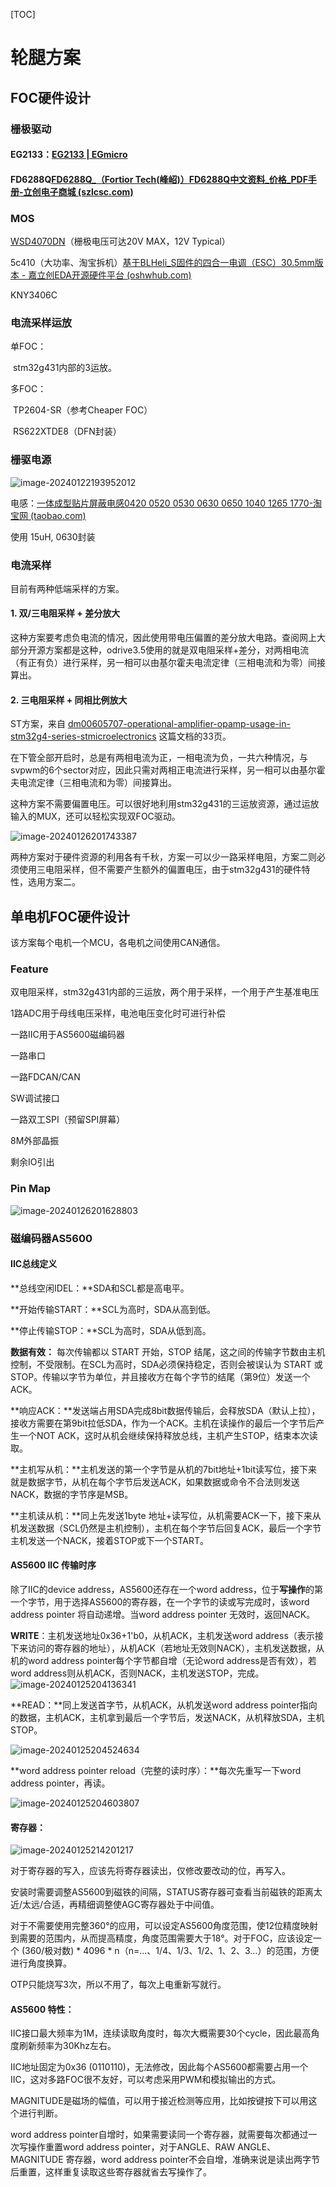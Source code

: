 [TOC]

# 轮腿方案

## FOC硬件设计

### 栅极驱动

#### EG2133：[EG2133 | EGmicro](https://www.egmicro.com/chip-centers/55/EG2133/)

#### FD6288Q[FD6288Q_（Fortior Tech(峰岹)）FD6288Q中文资料_价格_PDF手册-立创电子商城 (szlcsc.com)](https://item.szlcsc.com/308367.html)

### MOS

[WSD4070DN](https://item.szlcsc.com/761892.html)（栅极电压可达20V MAX，12V Typical）

5c410（大功率、淘宝拆机）[基于BLHeli_S固件的四合一电调（ESC）30.5mm版本 - 嘉立创EDA开源硬件平台 (oshwhub.com)](https://oshwhub.com/mtbsk8/ji-yu-blheli-gu-jian-de-si-he-yi-wu-shua-dian-ji-dian-diao-esc-30-5mm-ban-ben)

KNY3406C

### 电流采样运放

单FOC：

​	stm32g431内部的3运放。

多FOC：

​	TP2604-SR（参考Cheaper FOC）

​	RS622XTDE8（DFN封装）

### 栅驱电源

![image-20240122193952012](./docs/img/image-20240122193952012.png)

电感：[一体成型贴片屏蔽电感0420 0520 0530 0630 0650 1040 1265 1770-淘宝网 (taobao.com)](https://item.taobao.com/item.htm?ali_refid=a3_430582_1006:1121364908:N:hx5UWap32YznrYDz9EO0IA==:34664e040420ff6e1b0507b3390032ed&ali_trackid=1_34664e040420ff6e1b0507b3390032ed&id=611551715775&skuId=4475071927845&spm=a21n57.1.0.0)

使用 15uH, 0630封装



### 电流采样

目前有两种低端采样的方案。

#### 1. 双/三电阻采样 + 差分放大

这种方案要考虑负电流的情况，因此使用带电压偏置的差分放大电路。查阅网上大部分开源方案都是这种，odrive3.5使用的就是双电阻采样+差分，对两相电流（有正有负）进行采样，另一相可以由基尔霍夫电流定律（三相电流和为零）间接算出。

#### 2. 三电阻采样 + 同相比例放大

ST方案，来自 [dm00605707-operational-amplifier-opamp-usage-in-stm32g4-series-stmicroelectronics](https://www.st.com/resource/en/application_note/dm00605707-operational-amplifier-opamp-usage-in-stm32g4-series-stmicroelectronics.pdf) 这篇文档的33页。

在下管全部开启时，总是有两相电流为正，一相电流为负，一共六种情况，与svpwm的6个sector对应，因此只需对两相正电流进行采样，另一相可以由基尔霍夫电流定律（三相电流和为零）间接算出。

这种方案不需要偏置电压。可以很好地利用stm32g431的三运放资源，通过运放输入的MUX，还可以轻松实现双FOC驱动。

![image-20240126201743387](./docs/img/image-20240126201743387.png)

两种方案对于硬件资源的利用各有千秋，方案一可以少一路采样电阻，方案二则必须使用三电阻采样，但不需要产生额外的偏置电压，由于stm32g431的硬件特性，选用方案二。



## 单电机FOC硬件设计

该方案每个电机一个MCU，各电机之间使用CAN通信。

### Feature

双电阻采样，stm32g431内部的三运放，两个用于采样，一个用于产生基准电压

1路ADC用于母线电压采样，电池电压变化时可进行补偿

一路IIC用于AS5600磁编码器

一路串口

一路FDCAN/CAN

SW调试接口

一路双工SPI（预留SPI屏幕）

8M外部晶振

剩余IO引出

### Pin Map

![image-20240126201628803](./docs/img/image-20240126201628803.png)



### 磁编码器AS5600

#### IIC总线定义

**总线空闲IDEL：**SDA和SCL都是高电平。

**开始传输START：**SCL为高时，SDA从高到低。

**停止传输STOP：**SCL为高时，SDA从低到高。

**数据有效：** 每次传输都以 START 开始，STOP 结尾，这之间的传输字节数由主机控制，不受限制。在SCL为高时，SDA必须保持稳定，否则会被误认为 START 或 STOP。传输以字节为单位，并且接收方在每个字节的结尾（第9位）发送一个ACK。

**响应ACK：**发送端占用SDA完成8bit数据传输后，会释放SDA（默认上拉），接收方需要在第9bit拉低SDA，作为一个ACK。主机在读操作的最后一个字节后产生一个NOT ACK，这时从机会继续保持释放总线，主机产生STOP，结束本次读取。

**主机写从机：**主机发送的第一个字节是从机的7bit地址+1bit读写位，接下来就是数据字节，从机在每个字节后发送ACK，如果数据或命令不合法则发送NACK，数据的字节序是MSB。

**主机读从机：**同上先发送1byte 地址+读写位，从机需要ACK一下，接下来从机发送数据（SCL仍然是主机控制），主机在每个字节后回复ACK，最后一个字节主机发送一个NACK，接着STOP或下一个START。



#### AS5600 IIC 传输时序

除了IIC的device address，AS5600还存在一个word address，位于**写操作**的第一个字节，用于选择AS5600的寄存器，在一个字节的读或写完成时，该word address pointer 将自动递增。当word address pointer 无效时，返回NACK。

**WRITE**：主机发送地址0x36+1'b0，从机ACK，主机发送word address（表示接下来访问的寄存器的地址），从机ACK（若地址无效则NACK），主机发送数据，从机的word address pointer每个字节都自增（无论word address是否有效），若word address则从机ACK，否则NACK，主机发送STOP，完成。![image-20240125204136341](./docs/img/image-20240125204136341.png)

**READ：**同上发送首字节，从机ACK，从机发送word address pointer指向的数据，主机ACK，主机拿到最后一个字节后，发送NACK，从机释放SDA，主机STOP。

![image-20240125204524634](./docs/img/image-20240125204524634.png)

**word address pointer reload（完整的读时序）：**每次先重写一下word address pointer，再读。

![image-20240125204603807](./docs/img/image-20240125204603807.png)

#### 寄存器：

![image-20240125214201217](./docs/img/image-20240125214201217.png)

对于寄存器的写入，应该先将寄存器读出，仅修改要改动的位，再写入。

安装时需要调整AS5600到磁铁的间隔，STATUS寄存器可查看当前磁铁的距离太近/太远/合适，再精细调整使AGC寄存器处于中间值。

对于不需要使用完整360°的应用，可以设定AS5600角度范围，使12位精度映射到需要的范围内，从而提高精度，角度范围需要大于18°。对于FOC，应该设定一个 (360/极对数) * 4096 * n（n=...、1/4、1/3、1/2、1、2、3...）的范围，方便进行角度换算。

OTP只能烧写3次，所以不用了，每次上电重新写就行。

#### AS5600 特性：

IIC接口最大频率为1M，连续读取角度时，每次大概需要30个cycle，因此最高角度刷新频率为30Khz左右。

IIC地址固定为0x36 (0110110)，无法修改，因此每个AS5600都需要占用一个IIC，这对多路FOC很不友好，可以考虑采用PWM和模拟输出的方式。

MAGNITUDE是磁场的幅值，可以用于接近检测等应用，比如按键按下可以用这个进行判断。

word address pointer自增时，如果需要读同一个寄存器，就需要每次都通过一次写操作重置word address pointer，对于ANGLE、RAW ANGLE、MAGNITUDE 寄存器，word address pointer不会自增，准确来说是读出两字节后重置，这样重复读取这些寄存器就省去写操作了。













